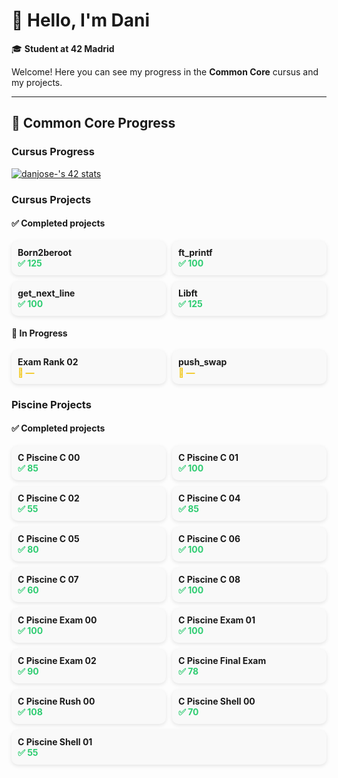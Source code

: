 # 👋 Hello, I'm Dani

🎓 **Student at 42 Madrid**

Welcome! Here you can see my progress in the **Common Core** cursus and my projects.

---

## 🚀 Common Core Progress

### Cursus Progress

<a href="https://github.com/oakoudad/badge42"><img src="https://badge.mediaplus.ma/colorfulwaves/danjose-?1337Badge=off&UM6P=off" alt="danjose-'s 42 stats" /></a>

### Cursus Projects
<!-- CURSUS START -->
<h4>✅ Completed projects</h4>
<div style='display:flex; flex-wrap:wrap; gap:10px;'>

<div style='flex:1 1 200px; background:#f9f9f9; border-radius:10px; padding:10px; box-shadow:0 2px 6px rgba(0,0,0,0.1);'>
  <strong>Born2beroot</strong><br>
  <span style='color:#2ecc71; font-weight:bold;'>✅ 125</span>
</div>

<div style='flex:1 1 200px; background:#f9f9f9; border-radius:10px; padding:10px; box-shadow:0 2px 6px rgba(0,0,0,0.1);'>
  <strong>ft_printf</strong><br>
  <span style='color:#2ecc71; font-weight:bold;'>✅ 100</span>
</div>

<div style='flex:1 1 200px; background:#f9f9f9; border-radius:10px; padding:10px; box-shadow:0 2px 6px rgba(0,0,0,0.1);'>
  <strong>get_next_line</strong><br>
  <span style='color:#2ecc71; font-weight:bold;'>✅ 100</span>
</div>

<div style='flex:1 1 200px; background:#f9f9f9; border-radius:10px; padding:10px; box-shadow:0 2px 6px rgba(0,0,0,0.1);'>
  <strong>Libft</strong><br>
  <span style='color:#2ecc71; font-weight:bold;'>✅ 125</span>
</div>
</div>
<h4>🚧 In Progress</h4>
<div style='display:flex; flex-wrap:wrap; gap:10px;'>

<div style='flex:1 1 200px; background:#f9f9f9; border-radius:10px; padding:10px; box-shadow:0 2px 6px rgba(0,0,0,0.1);'>
  <strong>Exam Rank 02</strong><br>
  <span style='color:#f1c40f; font-weight:bold;'>🚧 —</span>
</div>

<div style='flex:1 1 200px; background:#f9f9f9; border-radius:10px; padding:10px; box-shadow:0 2px 6px rgba(0,0,0,0.1);'>
  <strong>push_swap</strong><br>
  <span style='color:#f1c40f; font-weight:bold;'>🚧 —</span>
</div>
</div>
<!-- CURSUS END -->

### Piscine Projects
<!-- PISCINE START -->
<h4>✅ Completed projects</h4>
<div style='display:flex; flex-wrap:wrap; gap:10px;'>

<div style='flex:1 1 200px; background:#f9f9f9; border-radius:10px; padding:10px; box-shadow:0 2px 6px rgba(0,0,0,0.1);'>
  <strong>C Piscine C 00</strong><br>
  <span style='color:#2ecc71; font-weight:bold;'>✅ 85</span>
</div>

<div style='flex:1 1 200px; background:#f9f9f9; border-radius:10px; padding:10px; box-shadow:0 2px 6px rgba(0,0,0,0.1);'>
  <strong>C Piscine C 01</strong><br>
  <span style='color:#2ecc71; font-weight:bold;'>✅ 100</span>
</div>

<div style='flex:1 1 200px; background:#f9f9f9; border-radius:10px; padding:10px; box-shadow:0 2px 6px rgba(0,0,0,0.1);'>
  <strong>C Piscine C 02</strong><br>
  <span style='color:#2ecc71; font-weight:bold;'>✅ 55</span>
</div>

<div style='flex:1 1 200px; background:#f9f9f9; border-radius:10px; padding:10px; box-shadow:0 2px 6px rgba(0,0,0,0.1);'>
  <strong>C Piscine C 04</strong><br>
  <span style='color:#2ecc71; font-weight:bold;'>✅ 85</span>
</div>

<div style='flex:1 1 200px; background:#f9f9f9; border-radius:10px; padding:10px; box-shadow:0 2px 6px rgba(0,0,0,0.1);'>
  <strong>C Piscine C 05</strong><br>
  <span style='color:#2ecc71; font-weight:bold;'>✅ 80</span>
</div>

<div style='flex:1 1 200px; background:#f9f9f9; border-radius:10px; padding:10px; box-shadow:0 2px 6px rgba(0,0,0,0.1);'>
  <strong>C Piscine C 06</strong><br>
  <span style='color:#2ecc71; font-weight:bold;'>✅ 100</span>
</div>

<div style='flex:1 1 200px; background:#f9f9f9; border-radius:10px; padding:10px; box-shadow:0 2px 6px rgba(0,0,0,0.1);'>
  <strong>C Piscine C 07</strong><br>
  <span style='color:#2ecc71; font-weight:bold;'>✅ 60</span>
</div>

<div style='flex:1 1 200px; background:#f9f9f9; border-radius:10px; padding:10px; box-shadow:0 2px 6px rgba(0,0,0,0.1);'>
  <strong>C Piscine C 08</strong><br>
  <span style='color:#2ecc71; font-weight:bold;'>✅ 100</span>
</div>

<div style='flex:1 1 200px; background:#f9f9f9; border-radius:10px; padding:10px; box-shadow:0 2px 6px rgba(0,0,0,0.1);'>
  <strong>C Piscine Exam 00</strong><br>
  <span style='color:#2ecc71; font-weight:bold;'>✅ 100</span>
</div>

<div style='flex:1 1 200px; background:#f9f9f9; border-radius:10px; padding:10px; box-shadow:0 2px 6px rgba(0,0,0,0.1);'>
  <strong>C Piscine Exam 01</strong><br>
  <span style='color:#2ecc71; font-weight:bold;'>✅ 100</span>
</div>

<div style='flex:1 1 200px; background:#f9f9f9; border-radius:10px; padding:10px; box-shadow:0 2px 6px rgba(0,0,0,0.1);'>
  <strong>C Piscine Exam 02</strong><br>
  <span style='color:#2ecc71; font-weight:bold;'>✅ 90</span>
</div>

<div style='flex:1 1 200px; background:#f9f9f9; border-radius:10px; padding:10px; box-shadow:0 2px 6px rgba(0,0,0,0.1);'>
  <strong>C Piscine Final Exam</strong><br>
  <span style='color:#2ecc71; font-weight:bold;'>✅ 78</span>
</div>

<div style='flex:1 1 200px; background:#f9f9f9; border-radius:10px; padding:10px; box-shadow:0 2px 6px rgba(0,0,0,0.1);'>
  <strong>C Piscine Rush 00</strong><br>
  <span style='color:#2ecc71; font-weight:bold;'>✅ 108</span>
</div>

<div style='flex:1 1 200px; background:#f9f9f9; border-radius:10px; padding:10px; box-shadow:0 2px 6px rgba(0,0,0,0.1);'>
  <strong>C Piscine Shell 00</strong><br>
  <span style='color:#2ecc71; font-weight:bold;'>✅ 70</span>
</div>

<div style='flex:1 1 200px; background:#f9f9f9; border-radius:10px; padding:10px; box-shadow:0 2px 6px rgba(0,0,0,0.1);'>
  <strong>C Piscine Shell 01</strong><br>
  <span style='color:#2ecc71; font-weight:bold;'>✅ 55</span>
</div>
</div>
<!-- PISCINE END -->

